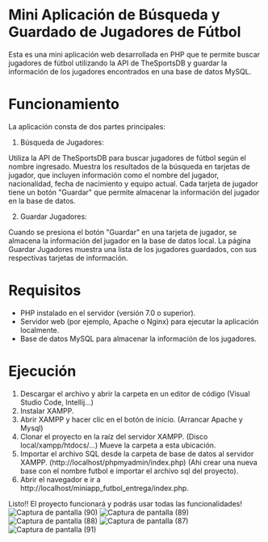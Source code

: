 

# Mini Aplicación de Búsqueda y Guardado de Jugadores de Fútbol

Esta es una mini aplicación web desarrollada en PHP que te permite buscar jugadores de fútbol utilizando la API de TheSportsDB y guardar la información de los jugadores encontrados en una base de datos MySQL.

# Funcionamiento

La aplicación consta de dos partes principales:

1. Búsqueda de Jugadores:

Utiliza la API de TheSportsDB para buscar jugadores de fútbol según el nombre ingresado.
Muestra los resultados de la búsqueda en tarjetas de jugador, que incluyen información como el nombre del jugador, nacionalidad, fecha de nacimiento y equipo actual.
Cada tarjeta de jugador tiene un botón "Guardar" que permite almacenar la información del jugador en la base de datos.

2. Guardar Jugadores:

Cuando se presiona el botón "Guardar" en una tarjeta de jugador, se almacena la información del jugador en la base de datos local.
La página Guardar Jugadores muestra una lista de los jugadores guardados, con sus respectivas tarjetas de información.

# Requisitos

- PHP instalado en el servidor (versión 7.0 o superior).
- Servidor web (por ejemplo, Apache o Nginx) para ejecutar la aplicación localmente.
- Base de datos MySQL para almacenar la información de los jugadores.

# Ejecución

1. Descargar el archivo y abrir la carpeta en un editor de código (Visual Studio Code, Intellij...)
2. Instalar XAMPP.
3. Abrir XAMPP y hacer clic en el botón de inicio. (Arrancar Apache y Mysql)
3. Clonar el proyecto en la raíz del servidor XAMPP. (Disco local/xampp/htdocs/...) Mueve la carpeta a esta ubicación.
4. Importar el archivo SQL desde la carpeta de base de datos al servidor XAMPP. (http://localhost/phpmyadmin/index.php) (Ahi crear una nueva base con el nombre futbol e importar el archivo sql del proyecto).
5. Abrir el navegador e ir a http://localhost/miniapp_futbol_entrega/index.php.

Listo!! El proyecto funcionará y podrás usar todas las funcionalidades!
![Captura de pantalla (90)](https://github.com/Oscarlbs/MiniApp-Futbol/assets/91658943/6e2f9792-91aa-4458-9454-9b596d585ad7)
![Captura de pantalla (89)](https://github.com/Oscarlbs/MiniApp-Futbol/assets/91658943/09615185-480b-44be-88cc-77b7b748afb8)
![Captura de pantalla (88)](https://github.com/Oscarlbs/MiniApp-Futbol/assets/91658943/617bd09a-29d9-4cf3-8a22-895731450e14)
![Captura de pantalla (87)](https://github.com/Oscarlbs/MiniApp-Futbol/assets/91658943/f18e03c4-08f6-450b-b766-98e624d598f6)
![Captura de pantalla (91)](https://github.com/Oscarlbs/MiniApp-Futbol/assets/91658943/ae0cbb17-10eb-458c-8470-2bfa50337183)
